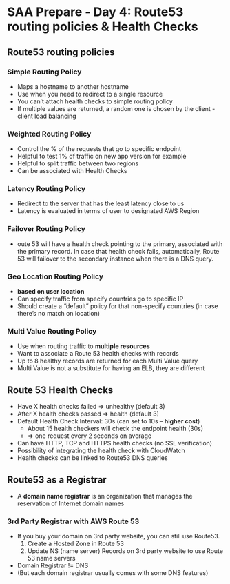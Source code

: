 # SAA Prepare - Day 4: Route53 routing policies & Health Checks

## Route53 routing policies
### Simple Routing Policy
- Maps a hostname to another hostname
- Use when you need to redirect to a single resource
- You can’t attach health checks to simple routing policy
- If multiple values are returned, a random one is chosen by the client - client load balancing

### Weighted Routing Policy
- Control the % of the requests that go to specific endpoint
- Helpful to test 1% of traffic on new app version for example
- Helpful to split traffic between two regions
- Can be associated with Health Checks

### Latency Routing Policy
- Redirect to the server that has the least latency close to us
- Latency is evaluated in terms of user to designated AWS Region

### Failover Routing Policy
- oute 53 will have a health check pointing to the primary, associated with the primary record. In case that health check fails, automatically, Route 53 will failover to the secondary instance when there is a DNS query.

### Geo Location Routing Policy
- **based on user location**
- Can specify traffic from specify countries go to specific IP 
- Should create a “default” policy for that non-specify countries (in case there’s no match on
  location)
  
### Multi Value Routing Policy
- Use when routing traffic to **multiple resources**
- Want to associate a Route 53 health checks with records
- Up to 8 healthy records are returned for each Multi Value query
- Multi Value is not a substitute for having an ELB, they are different

## Route 53 Health Checks
- Have X health checks failed => unhealthy (default 3)
- After X health checks passed => health (default 3)
- Default Health Check Interval: 30s (can set to 10s – **higher cost**)
    - About 15 health checkers will check the endpoint health (30s)
    - => one request every 2 seconds on average
- Can have HTTP, TCP and HTTPS health checks (no SSL verification)
- Possibility of integrating the health check with CloudWatch
- Health checks can be linked to Route53 DNS queries

## Route53 as a Registrar
- A **domain name registrar** is an organization that manages the
reservation of Internet domain names

### 3rd Party Registrar with AWS Route 53
- If you buy your domain on 3rd party website, you can still use Route53.
    1. Create a Hosted Zone in Route 53
    2. Update NS (name server) Records on 3rd party website to use Route 53 name servers
- Domain Registrar != DNS
- (But each domain registrar usually comes with some DNS features)